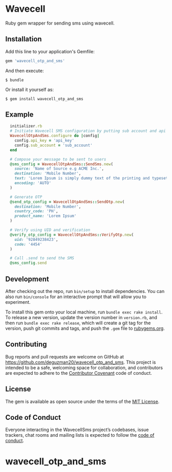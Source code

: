 # Wavecell

Ruby gem wrapper for sending sms using wavecell.

## Installation

Add this line to your application's Gemfile:

```ruby
gem 'wavecell_otp_and_sms'
```

And then execute:

    $ bundle

Or install it yourself as:

    $ gem install wavecell_otp_and_sms

## Example

  ```ruby
    initializer.rb
    # Initiate Wavecell SMS configuration by putting sub account and api key
    WavecellOtpAndSms.configure do |config|
      config.api_key = 'api_key'
      config.sub_account = 'sub_account'
    end

    # Compose your message to be sent to users
    @sms_config = WavecellOtpAndSms::SendSms.new(
      source: 'Name of Source e.g ACME Inc.',
      destination: 'Mobile Number',
      text: 'Lorem Ipsum is simply dummy text of the printing and typesetting industry.',
      encoding: 'AUTO'
    )

    # Generate OTP
    @send_otp_config = WavecellOtpAndSms::SendOtp.new(
      destination: 'Mobile Number',
      country_code: 'PH',
      product_name: 'Lorem Ipsum'
    )

    # Verify using UID and verification
    @verify_otp_config = WavecellOtpAndSms::VerifyOtp.new(
      uid: '92849238423',
      code: '4454'
    )

    # Call .send to send the SMS
    @sms_config.send

  ```

## Development

After checking out the repo, run `bin/setup` to install dependencies. You can also run `bin/console` for an interactive prompt that will allow you to experiment.

To install this gem onto your local machine, run `bundle exec rake install`. To release a new version, update the version number in `version.rb`, and then run `bundle exec rake release`, which will create a git tag for the version, push git commits and tags, and push the `.gem` file to [rubygems.org](https://rubygems.org).

## Contributing

Bug reports and pull requests are welcome on GitHub at https://github.com/deguzman20/wavecell_otp_and_sms. This project is intended to be a safe, welcoming space for collaboration, and contributors are expected to adhere to the [Contributor Covenant](http://contributor-covenant.org) code of conduct.

## License

The gem is available as open source under the terms of the [MIT License](https://opensource.org/licenses/MIT).

## Code of Conduct

Everyone interacting in the WavecellSms project’s codebases, issue trackers, chat rooms and mailing lists is expected to follow the [code of conduct](https://github.com/deguzman20/wavecell_otp_with_sms/blob/master/CODE_OF_CONDUCT.md).
# wavecell_otp_and_sms
